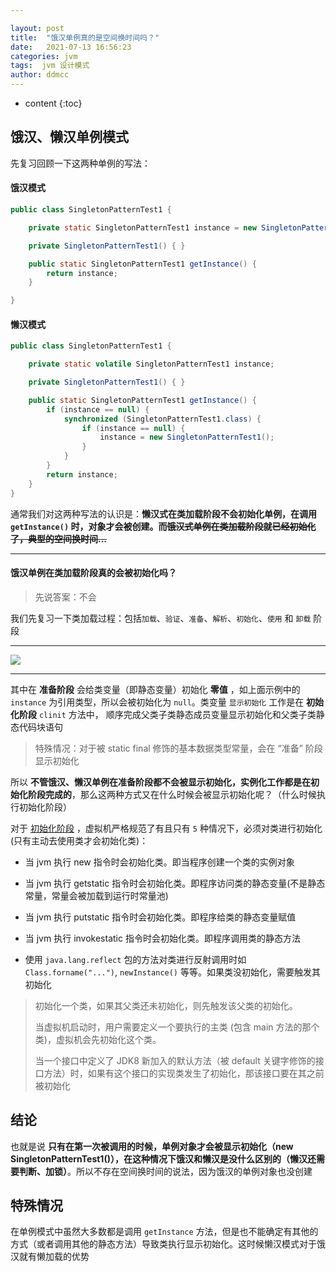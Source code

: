 ```yaml
---

layout: post
title:  "饿汉单例真的是空间换时间吗？"
date:   2021-07-13 16:56:23
categories: jvm
tags:  jvm 设计模式
author: ddmcc
---
```


* content
{:toc}




## 饿汉、懒汉单例模式

先复习回顾一下这两种单例的写法：


#### **饿汉模式**

```java
public class SingletonPatternTest1 {

    private static SingletonPatternTest1 instance = new SingletonPatternTest1();

    private SingletonPatternTest1() { }

    public static SingletonPatternTest1 getInstance() {
	    return instance;
    }

}
```


#### **懒汉模式**

```java
public class SingletonPatternTest1 {

    private static volatile SingletonPatternTest1 instance;

    private SingletonPatternTest1() { }

    public static SingletonPatternTest1 getInstance() {
        if (instance == null) {
            synchronized (SingletonPatternTest1.class) {
                if (instance == null) {
                    instance = new SingletonPatternTest1();
                }
            }
        }
	    return instance;
    }
}
```


通常我们对这两种写法的认识是：**懒汉式在类加载阶段不会初始化单例，在调用 `getInstance()` 时，对象才会被创建。而~~饿汉式单例在类加载阶段就已经初始化了，典型的空间换时间...~~**

---

#### **饿汉单例在类加载阶段真的会被初始化吗？**

>先说答案：不会

我们先复习一下类加载过程：包括`加载`、`验证`、`准备`、`解析`、`初始化`、`使用` 和 `卸载` 阶段

---

![](https://ddmcc-1255635056.file.myqcloud.com/eeaf25b4-5baa-43f9-8b2d-87d60e572026.png)

---

其中在 **准备阶段** 会给类变量（即静态变量）初始化 **零值** ，如上面示例中的 `instance` 为引用类型，所以会被初始化为 `null`。类变量 `显示初始化` 工作是在 **初始化阶段** 
 `clinit` 方法中， 顺序完成父类子类静态成员变量显示初始化和父类子类静态代码块语句

>特殊情况：对于被 static final 修饰的基本数据类型常量，会在 “准备” 阶段显示初始化


所以 **不管饿汉、懒汉单例在准备阶段都不会被显示初始化，实例化工作都是在初始化阶段完成的**，那么这两种方式又在什么时候会被显示初始化呢？（什么时候执行初始化阶段）


对于 [初始化阶段](http://ddmcc.cn/2021/05/29/jvm-class-file-loading-process/#%E5%88%9D%E5%A7%8B%E5%8C%96initialization) ，虚拟机严格规范了有且只有 `5` 种情况下，必须对类进行初始化(只有主动去使用类才会初始化类)：

- 当 jvm 执行 new 指令时会初始化类。即当程序创建一个类的实例对象

- 当 jvm 执行 getstatic 指令时会初始化类。即程序访问类的静态变量(不是静态常量，常量会被加载到运行时常量池)

- 当 jvm 执行 putstatic 指令时会初始化类。即程序给类的静态变量赋值

- 当 jvm 执行 invokestatic 指令时会初始化类。即程序调用类的静态方法

- 使用 `java.lang.reflect` 包的方法对类进行反射调用时如 `Class.forname("...")`, `newInstance()` 等等。如果类没初始化，需要触发其初始化

> 初始化一个类，如果其父类还未初始化，则先触发该父类的初始化。
>
> 当虚拟机启动时，用户需要定义一个要执行的主类 (包含 main 方法的那个类)，虚拟机会先初始化这个类。
>
>当一个接口中定义了 JDK8 新加入的默认方法（被 default 关键字修饰的接口方法）时，如果有这个接口的实现类发生了初始化，那该接口要在其之前被初始化


## **结论**

也就是说 **只有在第一次被调用的时候，单例对象才会被显示初始化（new SingletonPatternTest1()），在这种情况下饿汉和懒汉是没什么区别的（懒汉还需要判断、加锁）**。所以不存在空间换时间的说法，因为饿汉的单例对象也没创建


## **特殊情况**

在单例模式中虽然大多数都是调用 `getInstance` 方法，但是也不能确定有其他的方式（或者调用其他的静态方法）导致类执行显示初始化。这时候懒汉模式对于饿汉就有懒加载的优势